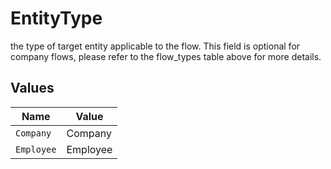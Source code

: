 # EntityType

the type of target entity applicable to the flow. This field is optional for company flows, please refer to the flow_types table above for more details.


## Values

| Name       | Value      |
| ---------- | ---------- |
| `Company`  | Company    |
| `Employee` | Employee   |